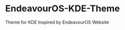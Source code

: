 # EndeavourOS-KDE-Theme
Theme for KDE Inspired by EndeavourOS Website
<meta name="ocs-site-verification" content="ac400df9b64b2ae3104de49297a04ff4" />
